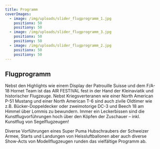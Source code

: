 ```yaml
---
title: Programm
coverImages:
  - image: /img/uploads/slider_flugprogramm_1.jpg
    positionx: 50
    positiony: 50
  - image: /img/uploads/slider_flugprogramm_3.jpg
    positionx: 50
    positiony: 50
  - image: /img/uploads/slider_flugprogramm_2.jpg
    positionx: 50
    positiony: 50
---
```

## **Flugprogramm**

Nebst den Highlights wie einem Display der Patrouille Suisse und dem F/A-18
Hornet Team ist das AIR FESTIVAL fest in der Hand der Kleinaviatik und
historischer Flugzeuge. Nebst Kriegsverteranen wie einer North American P-51
Mustang und einer North American T-6 sind auch zivile Oldtimer wie z.B.
Bücker-Doppeldecker oder zweimotorige DC-3 und Beech 18 am Himmel über Lommis
zu bewundern. Immer ein Leckerbissen sind die Kunstflugvorführungen hoch über
den Köpfen der Zuschauer – inkl. Kunstflug von Segelflugzeugen!

Diverse Vorführungen eines Super Puma Hubschraubers der Schweizer Armee,
Starts und Landungen von Heissluftballonen aber auch diverse Show-Acts von
Modellflugzeugen runden das vielfältige Programm ab.
